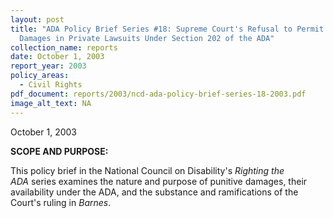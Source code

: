 ```yaml
---
layout: post
title: "ADA Policy Brief Series #18: Supreme Court's Refusal to Permit Punitive
  Damages in Private Lawsuits Under Section 202 of the ADA"
collection_name: reports
date: October 1, 2003
report_year: 2003
policy_areas:
  - Civil Rights
pdf_document: reports/2003/ncd-ada-policy-brief-series-18-2003.pdf
image_alt_text: NA
---
```

October 1, 2003

**S﻿COPE AND PURPOSE:**

This policy brief in the National Council on Disability's *Righting the ADA* series examines the nature and purpose of punitive damages, their availability under the ADA, and the substance and ramifications of the Court's ruling in *Barnes*.